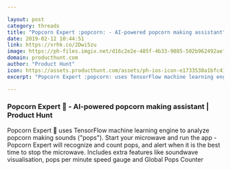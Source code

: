 ```yaml
---

layout: post
category: threads
title: "Popcorn Expert :popcorn: - AI-powered popcorn making assistant"
date: 2019-02-12 10:44:51
link: https://vrhk.co/2Dwi5zu
image: https://ph-files.imgix.net/d16c2e2e-485f-4b33-9085-502b962492ae?auto=format&fit=crop&h=512&w=1024
domain: producthunt.com
author: "Product Hunt"
icon: https://assets.producthunt.com/assets/ph-ios-icon-e1733530a1bfc41080db8161823f1ef262cdbbc933800c0a2a706f70eb9c277a.png
excerpt: "Popcorn Expert :popcorn: uses TensorFlow machine learning engine to analyze popcorn making sounds (\"pops\"). Start your microwave and run the app - Popcorn Expert will recognize and count pops, and alert when it is the best time to stop the microwave. Includes extra features like soundwave visualisation, pops per minute speed gauge and Global Pops Counter"

---
```


### Popcorn Expert :popcorn: - AI-powered popcorn making assistant | Product Hunt

Popcorn Expert :popcorn: uses TensorFlow machine learning engine to analyze popcorn making sounds ("pops"). Start your microwave and run the app - Popcorn Expert will recognize and count pops, and alert when it is the best time to stop the microwave. Includes extra features like soundwave visualisation, pops per minute speed gauge and Global Pops Counter